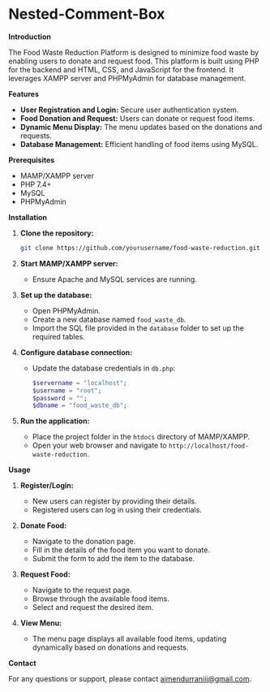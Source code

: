 # Nested-Comment-Box

**Introduction**

The Food Waste Reduction Platform is designed to minimize food waste by enabling users to donate and request food. This platform is built using PHP for the backend and HTML, CSS, and JavaScript for the frontend. It leverages XAMPP server and PHPMyAdmin for database management.

**Features**

- **User Registration and Login:** Secure user authentication system.
- **Food Donation and Request:** Users can donate or request food items.
- **Dynamic Menu Display:** The menu updates based on the donations and requests.
- **Database Management:** Efficient handling of food items using MySQL.

**Prerequisites**

- MAMP/XAMPP server
- PHP 7.4+
- MySQL
- PHPMyAdmin

**Installation**

1. **Clone the repository:**

   ```sh
   git clone https://github.com/yourusername/food-waste-reduction.git
   ```

2. **Start MAMP/XAMPP server:**
   
   - Ensure Apache and MySQL services are running.

3. **Set up the database:**
   
   - Open PHPMyAdmin.
   - Create a new database named `food_waste_db`.
   - Import the SQL file provided in the `database` folder to set up the required tables.

4. **Configure database connection:**

   - Update the database credentials in `db.php`:
   
     ```php
     $servername = "localhost";
     $username = "root";
     $password = "";
     $dbname = "food_waste_db";
     ```

5. **Run the application:**

   - Place the project folder in the `htdocs` directory of MAMP/XAMPP.
   - Open your web browser and navigate to `http://localhost/food-waste-reduction`.

**Usage**

1. **Register/Login:**

   - New users can register by providing their details.
   - Registered users can log in using their credentials.

2. **Donate Food:**

   - Navigate to the donation page.
   - Fill in the details of the food item you want to donate.
   - Submit the form to add the item to the database.

3. **Request Food:**

   - Navigate to the request page.
   - Browse through the available food items.
   - Select and request the desired item.

4. **View Menu:**

   - The menu page displays all available food items, updating dynamically based on donations and requests.

**Contact**

For any questions or support, please contact [aimendurraniii@gmail.com](aimendurraniii@gmail.com).

